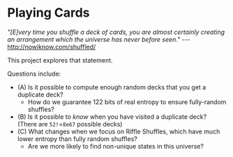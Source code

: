 # Playing Cards

*"[E]very time you shuffle a deck of cards, you are almost certainly creating an arrangement which the universe has never before seen."*
--- http://nowiknow.com/shuffled/

This project explores that statement.

Questions include:

* (A) Is it possible to compute enough random decks that you get a duplicate deck?
  * How do we guarantee 122 bits of real entropy to ensure fully-random shuffles?
* (B) Is it possible to *know* when you have visited a duplicate deck? (There are `52!`=`8e67` possible decks)
* (C) What changes when we focus on Riffle Shuffles, which have much lower entropy than fully random shuffles?
  * Are we more likely to find non-unique states in this universe?

